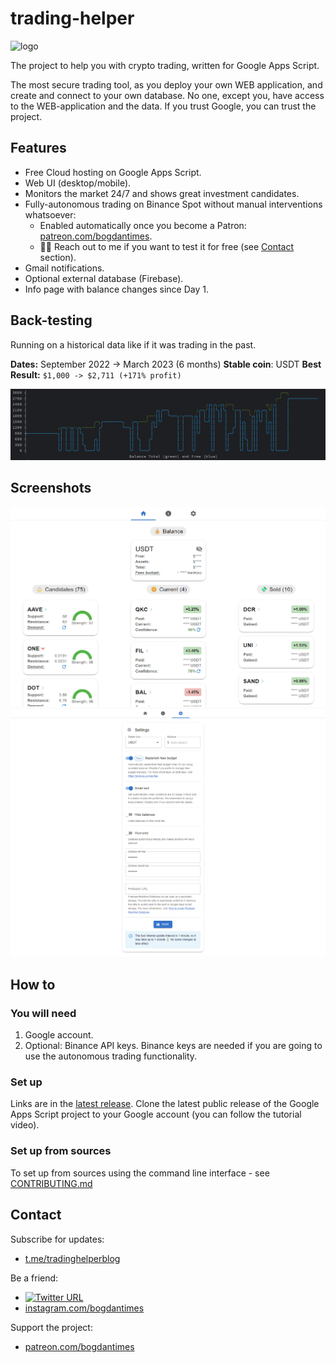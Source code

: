 # trading-helper

<img src="https://user-images.githubusercontent.com/7527778/167810306-0b882d1b-64b0-4fab-b647-9c3ef01e46b4.png" alt="logo" width="200"/>

The project to help you with crypto trading, written for Google Apps Script.

The most secure trading tool, as you deploy your own WEB application, and create and connect to your own database.
No one, except you, have access to the WEB-application and the data. If you trust Google, you can trust the project.

## Features

* Free Cloud hosting on Google Apps Script.
* Web UI (desktop/mobile).
* Monitors the market 24/7 and shows great investment candidates.
* Fully-autonomous trading on Binance Spot without manual interventions whatsoever:
  * Enabled automatically once you become a Patron: [patreon.com/bogdantimes](https://patreon.com/bogdantimes).
  * 🤙🏻 Reach out to me if you want to test it for free (see [Contact](#contact) section).
* Gmail notifications.
* Optional external database (Firebase).
* Info page with balance changes since Day 1.

## Back-testing

Running on a historical data like if it was trading in the past.

**Dates:** September 2022 -> March 2023 (6 months)
**Stable coin**: USDT
**Best Result:** `$1,000 -> $2,711 (+171% profit)`

![6m.png](img/6m.png)

## Screenshots

![home.png](img/home.png)
![settings.png](img/settings.png)

## How to

### You will need

1. Google account.
2. Optional: Binance API keys.
   Binance keys are needed if you are going to use the autonomous trading functionality.

### Set up

Links are in the [latest release](https://github.com/bogdantimes/trading-helper/releases/latest).
Clone the latest public release of the Google Apps Script project to your Google account (you can follow the tutorial video).

### Set up from sources

To set up from sources using the command line interface - see [CONTRIBUTING.md](./CONTRIBUTING.md)

## Contact

Subscribe for updates:
* [t.me/tradinghelperblog](https://t.me/tradinghelperblog)

Be a friend:
* [![Twitter URL](https://img.shields.io/twitter/url/https/twitter.com/bogdantimes.svg?style=social&label=Follow%20%40bogdantimes)](https://twitter.com/bogdantimes)
* [instagram.com/bogdantimes](https://instagram.com/bogdantimes)

Support the project:
* [patreon.com/bogdantimes](https://patreon.com/bogdantimes)
